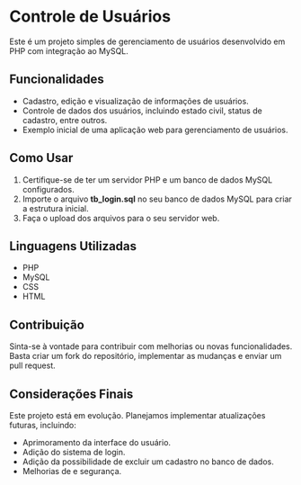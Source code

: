 # Controle de Usuários

Este é um projeto simples de gerenciamento de usuários desenvolvido em PHP com integração ao MySQL.

## Funcionalidades

- Cadastro, edição e visualização de informações de usuários.
- Controle de dados dos usuários, incluindo estado civil, status de cadastro, entre outros.
- Exemplo inicial de uma aplicação web para gerenciamento de usuários.

## Como Usar

1. Certifique-se de ter um servidor PHP e um banco de dados MySQL configurados.
2. Importe o arquivo __tb_login.sql__ no seu banco de dados MySQL para criar a estrutura inicial.
3. Faça o upload dos arquivos para o seu servidor web.

## Linguagens Utilizadas

- PHP
- MySQL
- CSS
- HTML

## Contribuição
Sinta-se à vontade para contribuir com melhorias ou novas funcionalidades. Basta criar um fork do repositório, implementar as mudanças e enviar um pull request.

## Considerações Finais
Este projeto está em evolução. Planejamos implementar atualizações futuras, incluindo:

- Aprimoramento da interface do usuário.
- Adição do sistema de login.
- Adição da possibilidade de excluir um cadastro no banco de dados.
- Melhorias de e segurança.
